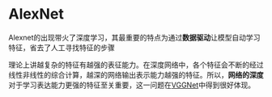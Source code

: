 # AlexNet



Alexnet的出现带火了深度学习，其最重要的特点为通过**数据驱动**让模型自动学习特征，省去了人工寻找特征的步骤



理论上讲越复杂的特征有越强的表征能力。在深度网络中，各个特征会不断的经过线性非线性的综合计算，越深的网络输出表示能力越强的特征。所以，**网络的深度**对于学习表达能力更强的特征至关重要，这一问题在[VGGNet](https://blog.csdn.net/weixin_43624538/article/details/84563093)中得到很好体现。